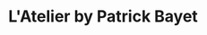---
title: "L'Atelier by Patrick Bayet"
url: /ay-champagne/latelier-by-patrick-bayet/
shop: Schokolade
---